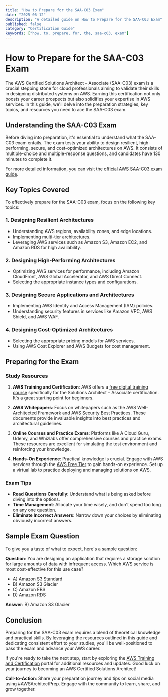 ```yaml
---
title: "How to Prepare for the SAA-C03 Exam"
date: "2025-06-12"
description: "A detailed guide on How to Prepare for the SAA-C03 Exam"
published: false
category: "Certification Guide"
keywords: ["how, to, prepare, for, the, saa-c03, exam"]
---
```


# How to Prepare for the SAA-C03 Exam

The AWS Certified Solutions Architect – Associate (SAA-C03) exam is a crucial stepping stone for cloud professionals aiming to validate their skills in designing distributed systems on AWS. Earning this certification not only boosts your career prospects but also solidifies your expertise in AWS services. In this guide, we'll delve into the preparation strategies, key topics, and resources you need to ace the SAA-C03 exam.

## Understanding the SAA-C03 Exam

Before diving into preparation, it's essential to understand what the SAA-C03 exam entails. The exam tests your ability to design resilient, high-performing, secure, and cost-optimized architectures on AWS. It consists of multiple-choice and multiple-response questions, and candidates have 130 minutes to complete it.

For more detailed information, you can visit the [official AWS SAA-C03 exam guide](https://aws.amazon.com/certification/certified-solutions-architect-associate/).

## Key Topics Covered

To effectively prepare for the SAA-C03 exam, focus on the following key topics:

### 1. Designing Resilient Architectures
- Understanding AWS regions, availability zones, and edge locations.
- Implementing multi-tier architectures.
- Leveraging AWS services such as Amazon S3, Amazon EC2, and Amazon RDS for high availability.

### 2. Designing High-Performing Architectures
- Optimizing AWS services for performance, including Amazon CloudFront, AWS Global Accelerator, and AWS Direct Connect.
- Selecting the appropriate instance types and configurations.

### 3. Designing Secure Applications and Architectures
- Implementing AWS Identity and Access Management (IAM) policies.
- Understanding security features in services like Amazon VPC, AWS Shield, and AWS WAF.

### 4. Designing Cost-Optimized Architectures
- Selecting the appropriate pricing models for AWS services.
- Using AWS Cost Explorer and AWS Budgets for cost management.

## Preparing for the Exam

### Study Resources

1. **AWS Training and Certification**: AWS offers a [free digital training course](https://www.aws.training/Details/Curriculum?id=20685) specifically for the Solutions Architect – Associate certification. It's a great starting point for beginners.

2. **AWS Whitepapers**: Focus on whitepapers such as the AWS Well-Architected Framework and AWS Security Best Practices. These documents provide invaluable insights into best practices and architectural guidelines.

3. **Online Courses and Practice Exams**: Platforms like A Cloud Guru, Udemy, and Whizlabs offer comprehensive courses and practice exams. These resources are excellent for simulating the test environment and reinforcing your knowledge.

4. **Hands-On Experience**: Practical knowledge is crucial. Engage with AWS services through the [AWS Free Tier](https://aws.amazon.com/free/) to gain hands-on experience. Set up a virtual lab to practice deploying and managing solutions on AWS.

### Exam Tips

- **Read Questions Carefully**: Understand what is being asked before diving into the options.
- **Time Management**: Allocate your time wisely, and don't spend too long on any one question.
- **Eliminate Incorrect Answers**: Narrow down your choices by eliminating obviously incorrect answers.

## Sample Exam Question

To give you a taste of what to expect, here's a sample question:

**Question**: You are designing an application that requires a storage solution for large amounts of data with infrequent access. Which AWS service is most cost-effective for this use case?

- A) Amazon S3 Standard
- B) Amazon S3 Glacier
- C) Amazon EBS
- D) Amazon RDS

**Answer**: B) Amazon S3 Glacier

## Conclusion

Preparing for the SAA-C03 exam requires a blend of theoretical knowledge and practical skills. By leveraging the resources outlined in this guide and dedicating consistent effort to your studies, you'll be well-positioned to pass the exam and advance your AWS career.

If you're ready to take the next step, start by exploring the [AWS Training and Certification](https://aws.amazon.com/training/) portal for additional resources and updates. Good luck on your journey to becoming an AWS Certified Solutions Architect!

**Call-to-Action**: Share your preparation journey and tips on social media using #AWSArchitectPrep. Engage with the community to learn, share, and grow together.